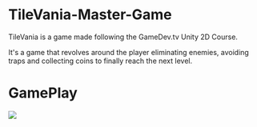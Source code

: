 # TileVania-Master-Game

TileVania is a game made following the GameDev.tv Unity 2D Course.

It's a game that revolves around the player eliminating enemies, avoiding traps and collecting coins to finally reach the next level.

# GamePlay

![](https://github.com/NouraSami/TileVania-Master-Game/blob/master/Untitled%20video%20-%20Made%20with%20Clipchamp%20(1).gif)

